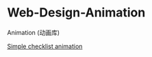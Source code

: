# Web-Design-Animation
Animation (动画库)

[Simple checklist animation](https://cdn.dribbble.com/users/1229051/screenshots/10629617/media/dfdd7b7e257cd3dbd5d25436c19f636d.gif)
